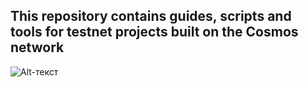 This repository contains guides, scripts and tools for testnet projects built on the Cosmos network
----------------------------------------------------------------------------------------------------

![Alt-текст](https://i.yapx.ru/SCTOf.jpg)

